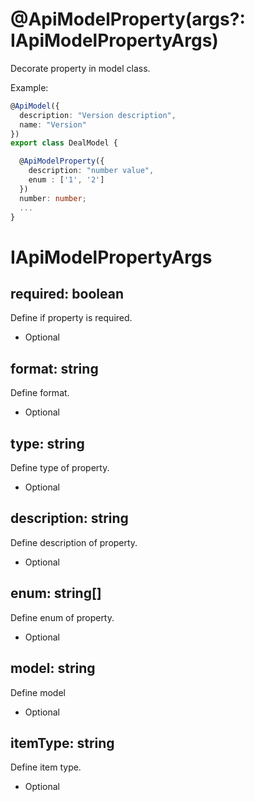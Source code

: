 # @ApiModelProperty(args?: IApiModelPropertyArgs)

Decorate property in model class.

Example:

```ts
@ApiModel({
  description: "Version description",
  name: "Version"
})
export class DealModel {

  @ApiModelProperty({
    description: "number value",
    enum : ['1', '2']
  })
  number: number;
  ...
}
```

# IApiModelPropertyArgs

## required: boolean

Define if property is required.
- Optional

## format: string

Define format.
- Optional

## type: string

Define type of property.
- Optional

## description: string
Define description of property.
- Optional

## enum: string[]

Define enum of property.
- Optional

## model: string

Define model
- Optional

## itemType: string

Define item type.
- Optional